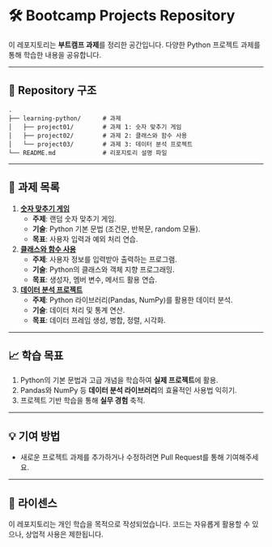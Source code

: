 # 🛠️ Bootcamp Projects Repository

이 레포지토리는 **부트캠프 과제**를 정리한 공간입니다. 다양한 Python 프로젝트 과제를 통해 학습한 내용을 공유합니다.

---

## 📂 Repository 구조

```
. 
├── learning-python/      # 과제
│   ├── project01/        # 과제 1: 숫자 맞추기 게임
│   ├── project02/        # 과제 2: 클래스와 함수 사용
│   └── project03/        # 과제 3: 데이터 분석 프로젝트
└── README.md             # 리포지토리 설명 파일
```

---

## 📁 과제 목록
1. **[숫자 맞추기 게임](learning-python/project01/)**
   - **주제**: 랜덤 숫자 맞추기 게임.
   - **기술**: Python 기본 문법 (조건문, 반복문, random 모듈).
   - **목표**: 사용자 입력과 예외 처리 연습.
2. **[클래스와 함수 사용](learning-python/project02/)**
   - **주제**: 사용자 정보를 입력받아 출력하는 프로그램.
   - **기술**: Python의 클래스와 객체 지향 프로그래밍.
   - **목표**: 생성자, 멤버 변수, 메서드 활용 연습.
3. **[데이터 분석 프로젝트](learning-python/project03/)**
   - **주제**: Python 라이브러리(Pandas, NumPy)를 활용한 데이터 분석.
   - **기술**: 데이터 처리 및 통계 연산.
   - **목표**: 데이터 프레임 생성, 병합, 정렬, 시각화.

---

## 📈 학습 목표
1. Python의 기본 문법과 고급 개념을 학습하여 **실제 프로젝트**에 활용.
2. Pandas와 NumPy 등 **데이터 분석 라이브러리**의 효율적인 사용법 익히기.
3. 프로젝트 기반 학습을 통해 **실무 경험** 축적.

---

## 💡 기여 방법
- 새로운 프로젝트 과제를 추가하거나 수정하려면 Pull Request를 통해 기여해주세요.

---

## 📜 라이센스
이 레포지토리는 개인 학습을 목적으로 작성되었습니다. 코드는 자유롭게 활용할 수 있으나, 상업적 사용은 제한됩니다.
